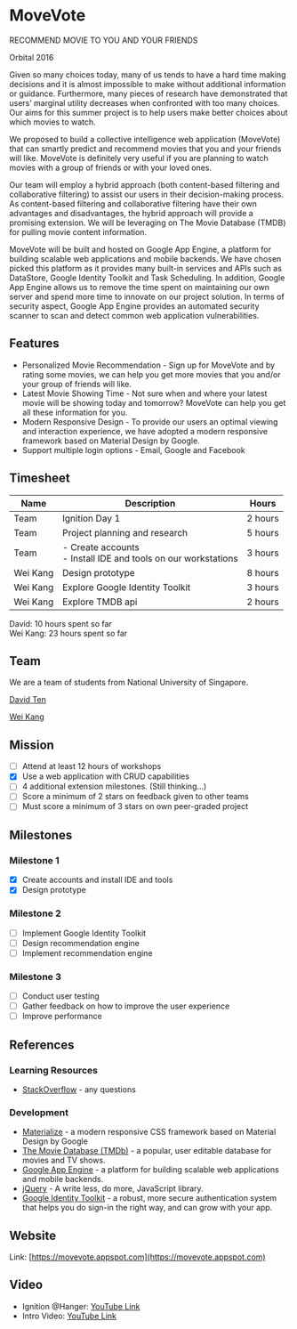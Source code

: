 # MoveVote
RECOMMEND MOVIE TO YOU AND YOUR FRIENDS

Orbital 2016

Given so many choices today, many of us tends to have a hard time making decisions and it is almost impossible to make without additional information or guidance. Furthermore, many pieces of research have demonstrated that users’ marginal utility decreases when confronted with too many choices. Our aims for this summer project is to help users make better choices about which movies to watch.

We proposed to build a collective intelligence web application (MoveVote) that can smartly predict and recommend movies that you and your friends will like. MoveVote is definitely very useful if you are planning to watch movies with a group of friends or with your loved ones.

Our team will employ a hybrid approach (both content-based filtering and collaborative filtering) to assist our users in their decision-making process. As content-based filtering and collaborative filtering have their own advantages and disadvantages, the hybrid approach will provide a promising extension. We will be leveraging on The Movie Database (TMDB) for pulling movie content information.

MoveVote will be built and hosted on Google App Engine, a platform for building scalable web applications and mobile backends. We have chosen picked this platform as it provides many built-in services and APIs such as DataStore, Google Identity Toolkit and Task Scheduling. In addition, Google App Engine allows us to remove the time spent on maintaining our own server and spend more time to innovate on our project solution. In terms of security aspect, Google App Engine provides an automated security scanner to scan and detect common web application vulnerabilities.

## Features
* Personalized Movie Recommendation - Sign up for MoveVote and by rating some movies, we can help you get more movies that you and/or your group of friends will like.
* Latest Movie Showing Time - Not sure when and where your latest movie will be showing today and tomorrow? MoveVote can help you get all these information for you.
* Modern Responsive Design - To provide our users an optimal viewing and interaction experience, we have adopted a modern responsive framework based on Material Design by Google.
* Support multiple login options - Email, Google and Facebook

## Timesheet
| Name | Description | Hours |
| --- | --- | --- |
| Team | Ignition Day 1 | 2 hours |
| Team | Project planning and research | 5 hours |
| Team | - Create accounts<br>- Install IDE and tools on our workstations | 3 hours |
| Wei Kang | Design prototype | 8 hours |
| Wei Kang | Explore Google Identity Toolkit | 3 hours |
| Wei Kang | Explore TMDB api | 2 hours |

David: 10 hours spent so far<br>
Wei Kang: 23 hours spent so far

## Team
We are a team of students from National University of Singapore.

[David Ten](https://www.linkedin.com/in/davidten)

[Wei Kang](https://www.linkedin.com/in/weikangchia)

## Mission
- [ ] Attend at least 12 hours of workshops
- [X] Use a web application with CRUD capabilities
- [ ] 4 additional extension milestones. (Still thinking...)
- [ ] Score a minimum of 2 stars on feedback given to other teams
- [ ] Must score a minimum of 3 stars on own peer-graded project

## Milestones
### Milestone 1
- [X] Create accounts and install IDE and tools
- [X] Design prototype

### Milestone 2
- [ ] Implement Google Identity Toolkit
- [ ] Design recommendation engine
- [ ] Implement recommendation engine

### Milestone 3
- [ ] Conduct user testing
- [ ] Gather feedback on how to improve the user experience
- [ ] Improve performance

## References
### Learning Resources
* [StackOverflow](http://stackoverflow.com/) - any questions

### Development
* [Materialize](http://materializecss.com/) - a modern responsive CSS framework based on Material Design by Google
* [The Movie Database (TMDb)](https://www.themoviedb.org/?language=en) - a popular, user editable database for movies and TV shows.
* [Google App Engine](https://appengine.google.com/) - a platform for building scalable web applications and mobile backends.
* [jQuery](https://jquery.com/) - A write less, do more, JavaScript library.
* [Google Identity Toolkit](https://developers.google.com/identity/toolkit/) - a robust, more secure authentication system that helps you do sign-in the right way, and can grow with your app.

## Website
Link: [https://movevote.appspot.com](https://movevote.appspot.com)

## Video
* Ignition @Hanger: [YouTube Link](https://youtu.be/hK8Z0QLRlbU?t=30m45s)
* Intro Video: [YouTube Link](https://www.youtube.com/watch?v=HZTFhQe64RE)

